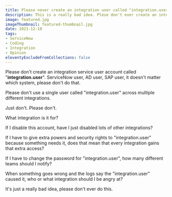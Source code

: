 ```yaml
---
title: Please never create an integration user called "integration.user"
description: This is a really bad idea. Plese don't ever create an integration user called "integration.user".
image: featured.jpg
imageThumbnail: featured-thumbnail.jpg
date: 2021-12-10
tags:
- ServiceNow
- Coding
- Integration
- Opinion
eleventyExcludeFromCollections: false
---
```


Please don't create an integration service user account called "**integration.user**". ServiceNow user, AD user, SAP user, it doesn't matter which system, please don't do that.

Please don't use a single user called "integration.user" across multiple different integrations.

Just don't. Please don't.

What integration is it for?

If I disable this account, have I just disabled lots of other integrations?

If I have to give extra powers and security rights to "integration.user" because something needs it, does that mean that every integration gains that extra access?

If I have to change the password for "integration.user", how many different teams should I notify?

When something goes wrong and the logs say the "integration.user" caused it, who or what integration should I be angry at?

It's just a really bad idea, please don't ever do this.